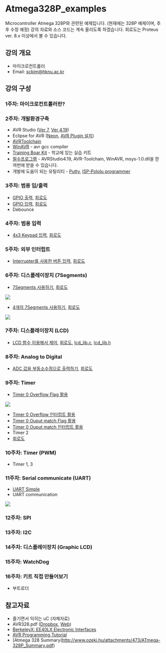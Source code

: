 # Atmega328P_examples
Microcontroller Atmega 328P와 관련된 예제입니다. (현재에는 328P 예제이며, 추후 수정 예정)
강의 자료와 소스 코드는 계속 올리도록 하겠습니다. 회로도는 Proteus ver. 8.x 이상에서 볼 수 있습니다.

## 강의 개요
+ 마이크로컨트롤러
+ Email: sckim@hknu.ac.kr

## 강의 구성 
### 1주차: 마이크로컨트롤러란? 

### 2주차: 개발환경구축
+ AVR Studio ([Ver 7](http://www.microchip.com/mplab/avr-support/atmel-studio-7), [Ver 4.19](https://www.dropbox.com/s/3c2vubam8lwj42c/AvrStudio4Setup.exe?dl=0))
+ Eclipse for AVR ([Neon](https://www.eclipse.org/downloads/packages/release/neon/3/eclipse-ide-cc-developers), [AVR Plugin 설치](https://marketplace.eclipse.org/category/free-tagging/avr))
+ [AVRToolchain](https://www.dropbox.com/s/7j8wxu1b2sp6b6n/AVR-Toolchain_330710.exe?dl=0)
+ [WinAVR](https://sourceforge.net/projects/winavr/files/) - avr gcc compiler
+ [Training Boar Kit](https://docs.google.com/document/d/1z8ZOeDaLLHn7CCoW8pkEYocl6X6kjT0bNDkCtDhy2is/edit#heading=h.ewk21ulbo3a9) - 학교에 있는 실습 키트
+ [필수프로그램](https://www.dropbox.com/s/invxn9zygupyc5h/Core.zip?dl=0) - AVRStudio4.19, AVR-Toolchain, WinAVR, msys-1.0.dll을 한꺼번에 받을 수 있습니다.
+ 개발에 도움이 되는 유틸리티 - [Putty](https://www.chiark.greenend.org.uk/~sgtatham/putty/latest.html), [ISP-Pololu programmer](https://www.dropbox.com/s/yxbxef388oqb1lm/pololu-usb-avr-programmer-v2-1.0.1-win.msi?dl=0)

### 3주차: 범용 입/출력
+ [GPIO 출력](https://github.com/sckim/AVR328P/blob/master/010_Blink/Blink.c), [회로도](https://github.com/sckim/AVR328P/blob/master/010_Blink/AVR328P_LCD_7Seg_Terminal.DSN)
+ [GPIO 입력](https://github.com/sckim/AVR328P/blob/master/020_Input_LED/Input.c), [회로도](https://github.com/sckim/AVR328P/blob/master/020_Input_LED/AVR328P_Key_7Seg.DSN)
+ Debounce

### 4주차: 범용 입력 
+ [4x3 Keypad 입력](https://github.com/sckim/AVR328P/blob/master/026_Keypad/Keypad.c), [회로도](https://github.com/sckim/AVR328P/blob/master/026_Keypad/Keypad.pdsprj)

### 5주차: 외부 인터럽트 
+ [Interrupter를 사용한 버튼 입력](https://github.com/sckim/AVR328P/blob/master/027_Interrupt/Interrupt.c), [회로도](https://github.com/sckim/AVR328P/blob/master/027_Interrupt/AVR328P_7Seg_decoder.DSN)

### 6주차: 디스플레이장치 (7Segments) 
+ [7Segments 사용하기](https://github.com/sckim/AVR328P/blob/master/015_7Segments/7Segments.c), [회로도](https://github.com/sckim/AVR328P/blob/master/015_7Segments/AVR328P_LCD_7Seg.DSN)

[![](http://img.youtube.com/vi/E7OPkgIjPyo/0.jpg)](http://www.youtube.com/watch?v=E7OPkgIjPyo "7Segments display")

+ [4개의 7Segments 사용하기](https://github.com/sckim/uC_examples/blob/master/48_Four7Segments_itoa/Four7Segments.c), [회로도](https://github.com/sckim/uC_examples/blob/master/48_Four7Segments_itoa/Four7Segments.DSN)

[![](http://img.youtube.com/vi/qo5lWw_W_tg/0.jpg)](http://www.youtube.com/watch?v=qo5lWw_W_tg "4 digits FND")

### 7주차: 디스플레이장치 (LCD) 
+ [LCD 함수 이용해서 제어](https://github.com/sckim/AVR328P/blob/master/032_LibTextLCD/textLCDLib.c), [회로도](https://github.com/sckim/AVR328P/blob/master/050_textLCD/AVR328P_LCD.DSN), [lcd_lib.c](https://github.com/sckim/AVR328P/blob/master/050_textLCD/lcd_lib.c), [lcd_lib.h](https://github.com/sckim/AVR328P/blob/master/050_textLCD/lcd_lib.h)

### 8주차: Analog to Digital 
+ [ADC 값을 부동소수점으로 출력하기](https://github.com/sckim/uC_examples/blob/master/101_ADC_on_LCD/ADC_on_LCD.c), [회로도](https://github.com/sckim/AVR328P/blob/master/035_textLCDADC/AVR328P_LCD.DSN)

### 9주차: Timer
+ [Timer 0 Overflow Flag 활용](https://github.com/sckim/AVR328P/blob/master/040_Timer0Overflow/Timer0_8mSec.c)

[![](http://img.youtube.com/vi/Ti-dp8jSOQM/0.jpg)](http://www.youtube.com/watch?v=Ti-dp8jSOQM "One second timer")

+ [Timer 0 Overflow 인터럽트 활용](https://github.com/sckim/AVR328P/blob/master/041_Timer0Overflow_Int/Timer0_8mSec.c)
+ [Timer 0 Ouput match Flag 활용](https://github.com/sckim/AVR328P/blob/master/042_Timer0_CTC/Timer0_8mSec.c)
+ [Timer 0 Ouput match 인터럽트 활용](https://github.com/sckim/AVR328P/blob/master/043_Timer0_CTC_int/Timer0_10mSec.c)
+ Timer 2
+ [회로도](https://github.com/sckim/AVR328P/blob/master/043_Timer0_CTC_int/AVR328P_Key_7Seg.DSN)

### 10주차: Timer (PWM)
+ Timer 1, 3

### 11주차: Serial communicate (UART)
+ [UART Simple](https://github.com/sckim/AVR328P/blob/master/050_UART/UART_simple.c)
+ UART communication

[![](http://img.youtube.com/vi/jlNPgtgmFzM/0.jpg)](http://www.youtube.com/watch?v=jlNPgtgmFzM "Serial Communication")

### 12주차: SPI
### 13주차: I2C
### 14주차: 디스플레이장치 (Graphic LCD) 
### 15주차: WatchDog

### 16주차: 키트 직접 만들어보기
+ 부트로더

## 참고자료
+ 즐기면서 익히는 uC (자체자료)
+ AVR328.pdf ([Dropbox](https://www.dropbox.com/s/ql3lzhbfzwl62mv/ATmega328P.pdf?dl=0), [Web](http://ww1.microchip.com/downloads/en/DeviceDoc/Atmel-42735-8-bit-AVR-Microcontroller-ATmega328-328P_Datasheet.pdf))
+ [BerkeleyX: EE40LX Electronic Interfaces](https://courses.edx.org/courses/course-v1:BerkeleyX+EE40LX+2T2015/info)
+ [AVR Programming Tutorial](http://ocw.mit.edu/courses/media-arts-and-sciences/mas-962-special-topics-new-textiles-spring-2010/readings-lectures-tutorials/tut06_avr1/)
+ [Atmega 328 Summary(http://www.ozeki.hu/attachments/473/ATmega-328P_Summary.pdf)

